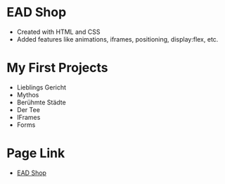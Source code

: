 # EAD Shop

- Created with HTML and CSS
- Added features like animations, iframes, positioning, display:flex, etc.

# My First Projects

- Lieblings Gericht
- Mythos
- Berühmte Städte
- Der Tee
- IFrames
- Forms

# Page Link

- [EAD Shop](https://sbrycbc.github.io/sbry-first-project/ "My First Project EAD Shop")
